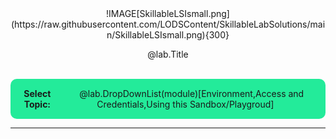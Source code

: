 <style>
.box {
  display: Inline-block;  
  text-align: center;
  padding: 15px;
  background-color: #23EB9A;
  border-radius: 10px;
  align-items: Center;
  display: flex;
  justify-content: center;
  }

</style>

<center>
!IMAGE[SkillableLSIsmall.png](https://raw.githubusercontent.com/LODSContent/SkillableLabSolutions/main/SkillableLSIsmall.png){300}

@lab.Title

</center>
<br>

<div class=box>
<b>Select Topic:</b>&nbsp;&nbsp;&nbsp;&nbsp; @lab.DropDownList(module)[Environment,Access and Credentials,Using this Sandbox/Playgroud]
</div>

---
